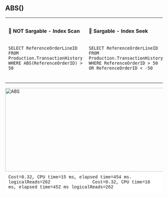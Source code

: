 ## ABS()


<table>
  <tr>
    <td style="vertical-align: top; padding: 10px;">
      <h4>🔹 NOT Sargable - Index Scan</h4>
      <pre><code>
SELECT ReferenceOrderLineID
FROM Production.TransactionHistory
WHERE ABS(ReferenceOrderID) > 50
      </code></pre>
    </td>
    <td style="vertical-align: top; padding: 10px;">
      <h4>🔹 Sargable - Index Seek</h4>
      <pre><code>
SELECT ReferenceOrderLineID 
FROM Production.TransactionHistory 
WHERE ReferenceOrderID > 50 OR ReferenceOrderID < -50
      </code></pre>
    </td>
  </tr>
</table>

<div style="text-align: left;">
<img width="1561" height="268" alt="ABS" src="https://github.com/user-attachments/assets/088e19a5-2572-4481-8d9e-a14f9b7256c9" />
</div>


<div style="background: white; font-family: Courier; padding: 10px; margin: 0;">
Cost=0.32, CPU time=15 ms,  elapsed time=454 ms. logicalReads=262 &nbsp;&nbsp;&nbsp;&nbsp;&nbsp;&nbsp;&nbsp;&nbsp;&nbsp;&nbsp;&nbsp;&nbsp;&nbsp;&nbsp;&nbsp;Cost=0.32,  CPU time=16 ms,  elapsed time=452 ms logicalReads=262
</div>
